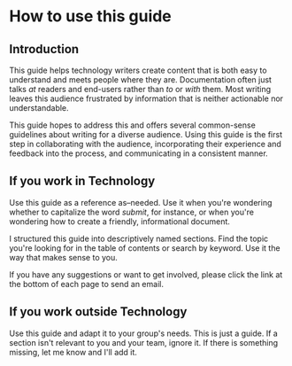How to use this guide
=====================

Introduction
------------

This guide helps technology writers create content that is both easy to
understand and meets people where they are. Documentation often just
talks *at* readers and end-users rather than *to* or *with* them. Most
writing leaves this audience frustrated by information that is neither
actionable nor understandable.

This guide hopes to address this and offers several common-sense
guidelines about writing for a diverse audience. Using this guide is the
first step in collaborating with the audience, incorporating their
experience and feedback into the process, and communicating in a
consistent manner.

If you work in Technology
-------------------------

Use this guide as a reference as&ndash;needed. Use it when you're wondering
whether to capitalize the word *submit*, for instance, or when you're
wondering how to create a friendly, informational document.

I structured this guide into descriptively named sections. Find the
topic you're looking for in the table of contents or search by keyword.
Use it the way that makes sense to you.

If you have any suggestions or want to get involved, please click the
link at the bottom of each page to send an email.

If you work outside Technology
------------------------------

Use this guide and adapt it to your group's needs. This is just a
guide. If a section isn't relevant to you and your team, ignore it. If
there is something missing, let me know and I'll add it. 
